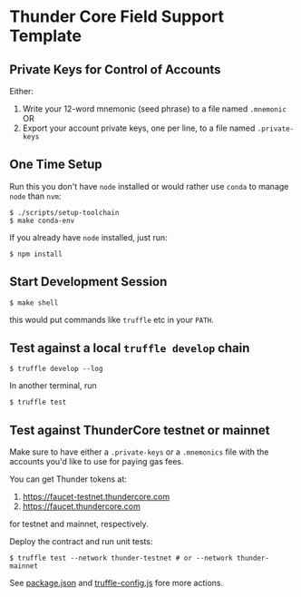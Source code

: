 # Thunder Core Field Support Template

## Private Keys for Control of Accounts
Either:
1. Write your 12-word mnemonic (seed phrase) to a file named `.mnemonic` OR
2. Export your account private keys, one per line, to a file named `.private-keys`

## One Time Setup
Run this you don't have `node` installed or would rather use `conda` to manage `node` than `nvm`:
```
$ ./scripts/setup-toolchain
$ make conda-env
```

If you already have `node` installed, just run:
```
$ npm install
```

## Start Development Session
```
$ make shell
```

this would put commands like `truffle` etc in your `PATH`.

## Test against a local `truffle develop` chain
```
$ truffle develop --log
```

In another terminal, run
```
$ truffle test
```

## Test against ThunderCore testnet or mainnet
Make sure to have either a `.private-keys` or a `.mnemonics` file with the
accounts you'd like to use for paying gas fees.

You can get Thunder tokens at:
1. https://faucet-testnet.thundercore.com
2. https://faucet.thundercore.com

for testnet and mainnet, respectively.

Deploy the contract and run unit tests:
```
$ truffle test --network thunder-testnet # or --network thunder-mainnet
```

See [package.json](package.json) and [truffle-config.js](truffle-config.js) fore more actions.
